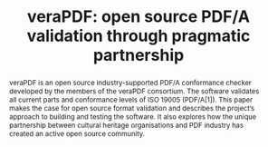 ---
abstract: veraPDF is an open source industry-supported PDF/A conformance checker developed
  by the members of the veraPDF consortium. The software validates all current parts
  and conformance levels of ISO 19005 (PDF/A[1]). This paper makes the case for open
  source format validation and describes the project’s approach to building and testing
  the software. It also explores how the unique partnership between cultural heritage
  organisations and PDF industry has created an active open source community.
creators:
- McGuinness, Rebecca
- Wilson, Carl
- Johnson, Duff
- Doubrov, Boris
date: null
document_url: https://services.phaidra.univie.ac.at/api/object/o:931098/download
grand_parent: iPRES
institutions: []
keywords:
- kyoto
landing_page_url: https://phaidra.univie.ac.at/o:931098
language: eng
layout: publication
license: CC BY-SA 4.0 International
notes_url: null
parent: iPRES 2017
presentation_url: null
publication_type: paper
size: 381867
source_name: iPRES
title: 'veraPDF: open source PDF/A validation through pragmatic partnership'
year: 2017
---